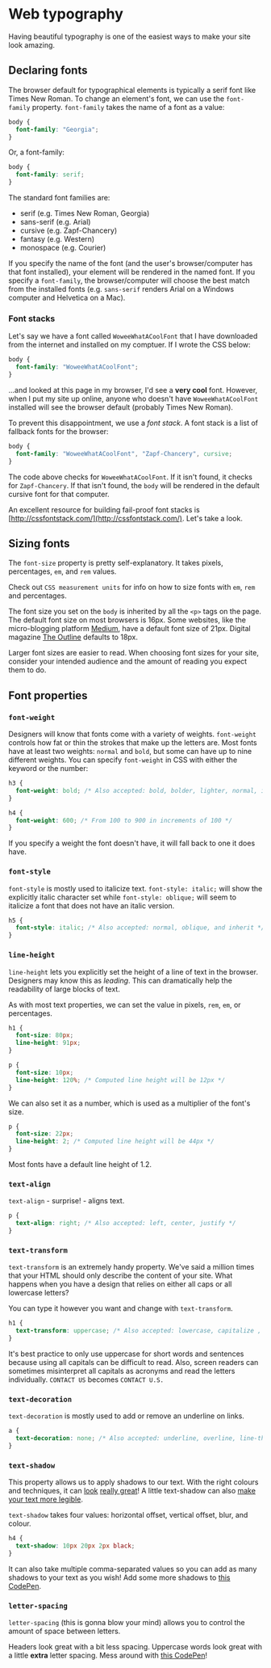 <!-- Student takeaway: -->
<!--Student will be able to:
- Write a font stack
- Correctly predict which font will render in a user's browser
- Use any of the font properties mentioned
 -->

# Web typography

Having beautiful typography is one of the easiest ways to make your site look amazing.

## Declaring fonts

The browser default for typographical elements is typically a serif font like Times New Roman. To change an element's font, we can use the `font-family` property. `font-family` takes the name of a font as a value:

```css
body {
  font-family: "Georgia";
}
```

Or, a font-family:

```css
body {
  font-family: serif;
}
```

The standard font families are:

* serif (e.g. Times New Roman, Georgia)
* sans-serif (e.g. Arial)
* cursive (e.g. Zapf-Chancery)
* fantasy (e.g. Western)
* monospace (e.g. Courier)

If you specify the name of the font (and the user's browser/computer has that font installed), your element will be rendered in the named font. If you specify a `font-family`, the browser/computer will choose the best match from the installed fonts (e.g. `sans-serif` renders Arial on a Windows computer and Helvetica on a Mac).

### Font stacks

Let's say we have a font called `WoweeWhatACoolFont` that I have downloaded from the internet and installed on my comptuer. If I wrote the CSS below:

```css
body {
  font-family: "WoweeWhatACoolFont";
}
```

...and looked at this page in my browser, I'd see a **very cool** font. However, when I put my site up online, anyone who doesn't have `WoweeWhatACoolFont` installed will see the browser default (probably Times New Roman).

To prevent this disappointment, we use a _font stack_. A font stack is a list of fallback fonts for the browser:

```css
body {
  font-family: "WoweeWhatACoolFont", "Zapf-Chancery", cursive;
}
```

The code above checks for `WoweeWhatACoolFont`. If it isn't found, it checks for `Zapf-Chancery`. If that isn't found, the `body` will be rendered in the default cursive font for that computer.

An excellent resource for building fail-proof font stacks is [http://cssfontstack.com/](http://cssfontstack.com/). Let's take a look.

## Sizing fonts

The `font-size` property is pretty self-explanatory. It takes pixels, percentages, `em`, and `rem` values.

Check out `CSS measurement units` for info on how to size fonts with `em`, `rem` and percentages.

The font size you set on the `body` is inherited by all the `<p>` tags on the page. The default font size on most browsers is 16px. Some websites, like the micro-blogging platform [Medium](https://medium.com/@martin.breuss/finding-a-useful-dictionary-api-52084a01503d), have a default font size of 21px. Digital magazine [The Outline](https://theoutline.com/post/6447/ethics-in-news-consumption?zd=1&zi=6alzzi65) defaults to 18px.

Larger font sizes are easier to read. When choosing font sizes for your site, consider your intended audience and the amount of reading you expect them to do.

## Font properties

### `font-weight`

Designers will know that fonts come with a variety of weights. `font-weight` controls how fat or thin the strokes that make up the letters are. Most fonts have at least two weights: `normal` and `bold`, but some can have up to nine different weights. You can specify `font-weight` in CSS with either the keyword or the number:

```css
h3 {
  font-weight: bold; /* Also accepted: bold, bolder, lighter, normal, inherit */
}

h4 {
  font-weight: 600; /* From 100 to 900 in increments of 100 */
}
```

If you specify a weight the font doesn't have, it will fall back to one it does have.

### `font-style`

`font-style` is mostly used to italicize text. `font-style: italic;` will show the explicitly italic character set while `font-style: oblique;` will seem to italicize a font that does not have an italic version.

```css
h5 {
  font-style: italic; /* Also accepted: normal, oblique, and inherit */
}
```

### `line-height`

`line-height` lets you explicitly set the height of a line of text in the browser. Designers may know this as _leading_. This can dramatically help the readability of large blocks of text.

As with most text properties, we can set the value in pixels, `rem`, `em`, or percentages.

```css
h1 {
  font-size: 80px;
  line-height: 91px;
}

p {
  font-size: 10px;
  line-height: 120%; /* Computed line height will be 12px */
}
```

We can also set it as a number, which is used as a multiplier of the font's size.

```css
p {
  font-size: 22px;
  line-height: 2; /* Computed line height will be 44px */
}
```

Most fonts have a default line height of 1.2.

### `text-align`

`text-align` - surprise! - aligns text.

```css
p {
  text-align: right; /* Also accepted: left, center, justify */
}
```

### `text-transform`

`text-transform` is an extremely handy property. We've said a million times that your HTML should only describe the content of your site. What happens when you have a design that relies on either all caps or all lowercase letters?

You can type it however you want and change with `text-transform`.

```css
h1 {
  text-transform: uppercase; /* Also accepted: lowercase, capitalize , inherit */
}
```

It's best practice to only use uppercase for short words and sentences because using all capitals can be difficult to read. Also, screen readers can sometimes misinterpret all capitals as acronyms and read the letters individually. `CONTACT US` becomes `CONTACT U.S.`

### `text-decoration`

`text-decoration` is mostly used to add or remove an underline on links.

```css
a {
  text-decoration: none; /* Also accepted: underline, overline, line-through*/
}
```

### `text-shadow`

This property allows us to apply shadows to our text. With the right colours and techniques, it can [look](https://codepen.io/juanbrujo/pen/yGpAK) [really great](https://codepen.io/hugo/pen/nwivF)! A little text-shadow can also [make your text more legible](https://twitter.com/steveschoger/status/880449411150753792).

`text-shadow` takes four values: horizontal offset, vertical offset, blur, and colour.

```css
h4 {
  text-shadow: 10px 20px 2px black;
}
```

It can also take multiple comma-separated values so you can add as many shadows to your text as you wish! Add some more shadows to [this CodePen](https://codepen.io/zkdan/pen/XygdxX).

### `letter-spacing`

`letter-spacing` (this is gonna blow your mind) allows you to control the amount of space between letters.

Headers look great with a bit less spacing. Uppercase words look great with a little **extra** letter spacing. Mess around with [this CodePen](https://codepen.io/zkdan/pen/WYOwVq)!
